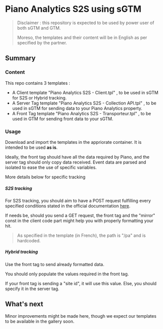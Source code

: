 # Piano Analytics S2S using sGTM

> Disclaimer : this repository is expected to be used by power user of both sGTM and GTM.
>
> Moreso, the templates and their content will be in English as per specified by the partner.

## Summary

### Content

This repo contains 3 templates :
- A Client template "Piano Analytics S2S - Client.tpl" , to be used in sGTM for S2S or Hybrid tracking.
- A Server Tag template "Piano Analytics S2S - Collection API.tpl" , to be used in sGTM for sending data to your Piano Analytics property.
- A Front Tag template "Piano Analytics S2S - Transporteur.tpl" , to be used in GTM for sending front data to your sGTM.

### Usage

Download and import the templates in the appriorate container.
It is intended to be used **as is**.

Ideally, the front tag should have all the data required by Piano, and the server tag should only copy data received.
Event data are parsed and isolated to ease the use of specific variables.

More details below for specific tracking

##### S2S tracking

For S2S tracking, you should aim to have a POST request fulfilling every specified conditions stated in the official documentation [here](https://developers.atinternet-solutions.com/piano-analytics/).

If needs be, should you send a GET request, the front tag and the "mirror" const in the client code part might help you with properly formatting your hit.

> As specified in the template (in French), the path is "/pa" and is hardcoded.

##### Hybrid tracking
Use the front tag to send already formatted data.

You should only populate the values required in the front tag.

If your front tag is sending a "site id", it will use this value. Else, you should specify it in the server tag.

## What's next

Minor improvements might be made here, though we expect our templates to be available in the gallery soon.
